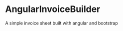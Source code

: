 AngularInvoiceBuilder
=====================

A simple invoice sheet built with angular and bootstrap
